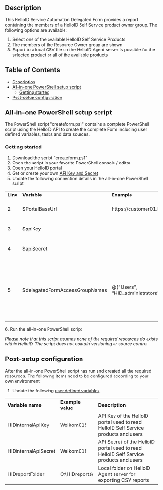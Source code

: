 <!-- Description -->
## Description
This HelloID Service Automation Delegated Form provides a report containing the members of a HelloID Self Service product owner group. The following options are available:
 1. Select one of the available HelloID Self Service Products
 2. The members of the Resource Owner group are shown
 3. Export to a local CSV file on the HelloID Agent server is possible for the selected product or all of the available products
 
<!-- TABLE OF CONTENTS -->
## Table of Contents
* [Description](#description)
* [All-in-one PowerShell setup script](#all-in-one-powershell-setup-script)
  * [Getting started](#getting-started)
* [Post-setup configuration](#post-setup-configuration)


## All-in-one PowerShell setup script
The PowerShell script "createform.ps1" contains a complete PowerShell script using the HelloID API to create the complete Form including user defined variables, tasks and data sources.

### Getting started
 1. Download the script "createform.ps1"
 2. Open the script in your favorite PowerShell console / editor
 3. Open your HelloID portal
 4. Get or create your own [API Key and Secret](https://docs.helloid.com/hc/en-us/articles/360002008873-API-Keys-Overview)
 5. Update the following connection details in the all-in-one PowerShell script
 <table>
  <tr><td><strong>Line</strong></td><td><strong>Variable</strong></td><td><strong>Example</strong></td><td><strong>Description</strong></td></tr>
  <tr><td>2</td><td>$PortalBaseUrl</td><td>https://customer01.helloid.com</td><td>Your own HelloID portal URL</td></tr>
  <tr><td>3</td><td>$apiKey</td><td></td><td>Your own HelloID API Key</td></tr>
  <tr><td>4</td><td>$apiSecret</td><td></td><td>Your own HelloID API Secret</td></tr>
  <tr><td>5</td><td>$delegatedFormAccessGroupNames</td><td>@("Users", "HID_administrators")</td><td>Array of local HelloID group name giving access to this new Delegated Form</td></tr>
</table>
 6. Run the all-in-one PowerShell script
 
 _Please note that this script asumes none of the required resources do exists within HelloID. The script does not contain versioning or source control_

## Post-setup configuration
After the all-in-one PowerShell script has run and created all the required resources. The following items need to be configured according to your own environment
 1. Update the following [user defined variables](https://docs.helloid.com/hc/en-us/articles/360014169933-How-to-Create-and-Manage-User-Defined-Variables)
<table>
  <tr><td><strong>Variable name</strong></td><td><strong>Example value</strong></td><td><strong>Description</strong></td></tr>
  <tr><td>HIDinternalApiKey</td><td>Welkom01!</td><td>API Key of the HelloID portal used to read HelloID Self Service products and users</td></tr>
  <tr><td>HIDinternalApiSecret</td><td>Welkom01!</td><td>API Secret of the HelloID portal used to read HelloID Self Service products and users</td></tr>
  <tr><td>HIDreportFolder</td><td>C:\HIDreports\</td><td>Local folder on HelloID Agent server for exporting CSV reports</td></tr>
</table>
